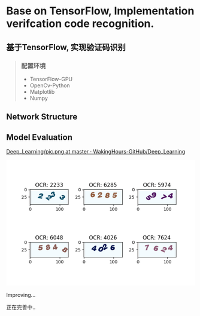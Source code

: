 # Base on TensorFlow, Implementation verifcation code recognition.

## 基于TensorFlow, 实现验证码识别

> ###  配置环境
>
> - TensorFlow-GPU
> - OpenCv-Python
> - Matplotlib
> - Numpy

## Network Structure





## Model Evaluation

[Deep_Learning/pic.png at master · WakingHours-GitHub/Deep_Learning](https://github.com/WakingHours-GitHub/Deep_Learning/blob/master/LibraryPictureCode/CNN/pic.png)



![img](https://raw.githubusercontent.com/WakingHours-GitHub/Deep_Learning/master/LibraryPictureCode/CNN/pic.png)



Improving...

正在完善中..